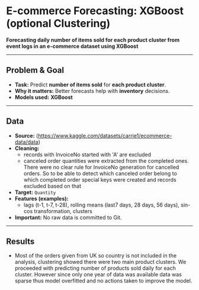 # E-commerce Forecasting: XGBoost (optional Clustering)

**Forecasting daily number of items sold for each product cluster from event logs in an e-commerce dataset using XGBoost**

---

## Problem & Goal
- **Task:** Predict **number of items sold** for **each product cluster**.
- **Why it matters:** Better forecasts help with **inventory** decisions.
- **Models used:** **XGBoost**

---

## Data
- **Source:** (https://www.kaggle.com/datasets/carrie1/ecommerce-data/data)
- **Cleaning:**
  - records with InvoiceNo started with 'A' are excluded
  - canceled order quantities were extracted from the completed ones. There were no clear rule for InvoiceNo generation for cancelled orders. So to be able to detect which canceled order belong to which completed order special keys were created and records excluded based on that
- **Target:** `Quantity`
- **Features (examples):**
  - lags (t-1, t-7, t-28), rolling means (last7 days, 28 days, 56 days), sin-cos transformation, clusters
- **Important:** No raw data is committed to Git.

---

## Results
- Most of the orders given from UK so country is not included in the analysis, clustering showed there were two main product clusters. We proceeded with predicting number of products sold daily for each cluster. However since only one year of data was available data was sparse thus model overfitted and no actions taken to improve the model.
